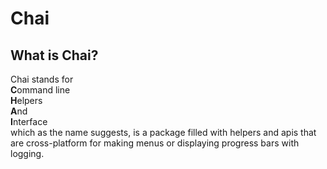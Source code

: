 # Chai
## What is Chai?
Chai stands for<br>
**C**ommand line<br>
**H**elpers<br>
**A**nd<br>
**I**nterface<br>
which as the name suggests, is a package filled with helpers and apis that are cross-platform for making menus or displaying progress bars with logging.
